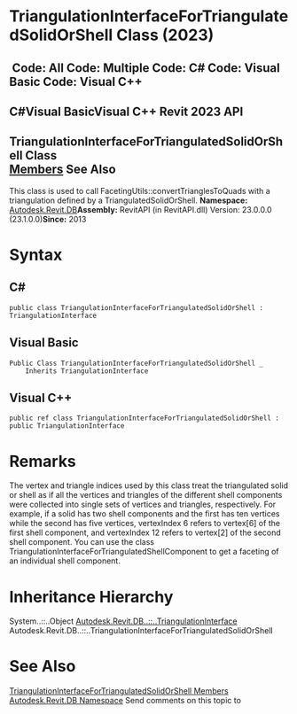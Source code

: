 # TriangulationInterfaceForTriangulatedSolidOrShell Class (2023)

﻿
 Code: All Code: Multiple Code: C# Code: Visual Basic Code: Visual C++   
---  
C#Visual BasicVisual C++
Revit 2023 API  
---  
TriangulationInterfaceForTriangulatedSolidOrShell Class  
[Members](95d11396-e82c-aa34-816a-7fe27374004d.md "TriangulationInterfaceForTriangulatedSolidOrShell Members") See Also  
---  
This class is used to call FacetingUtils::convertTrianglesToQuads with a triangulation defined by a TriangulatedSolidOrShell. 
**Namespace:** [Autodesk.Revit.DB](87546ba7-461b-c646-cbb1-2cb8f5bff8b2.md "Autodesk.Revit.DB Namespace")**Assembly:** RevitAPI (in RevitAPI.dll) Version: 23.0.0.0 (23.1.0.0)**Since:** 2013 
# Syntax
C#  
---  
```text
public class TriangulationInterfaceForTriangulatedSolidOrShell : TriangulationInterface
```
  
Visual Basic  
---  
```text
Public Class TriangulationInterfaceForTriangulatedSolidOrShell _
	Inherits TriangulationInterface
```
  
Visual C++  
---  
```text
public ref class TriangulationInterfaceForTriangulatedSolidOrShell : public TriangulationInterface
```
  
# Remarks
The vertex and triangle indices used by this class treat the triangulated solid or shell as if all the vertices and triangles of the different shell components were collected into single sets of vertices and triangles, respectively. For example, if a solid has two shell components and the first has ten vertices while the second has five vertices, vertexIndex 6 refers to vertex[6] of the first shell component, and vertexIndex 12 refers to vertex[2] of the second shell component. You can use the class TriangulationInterfaceForTriangulatedShellComponent to get a faceting of an individual shell component. 
# Inheritance Hierarchy
System..::..Object [Autodesk.Revit.DB..::..TriangulationInterface](52c77543-3282-78a8-6a57-dd245b2090c4.md "TriangulationInterface Class") Autodesk.Revit.DB..::..TriangulationInterfaceForTriangulatedSolidOrShell
# See Also
[TriangulationInterfaceForTriangulatedSolidOrShell Members](95d11396-e82c-aa34-816a-7fe27374004d.md "TriangulationInterfaceForTriangulatedSolidOrShell Members")
[Autodesk.Revit.DB Namespace](87546ba7-461b-c646-cbb1-2cb8f5bff8b2.md "Autodesk.Revit.DB Namespace")
Send comments on this topic to 